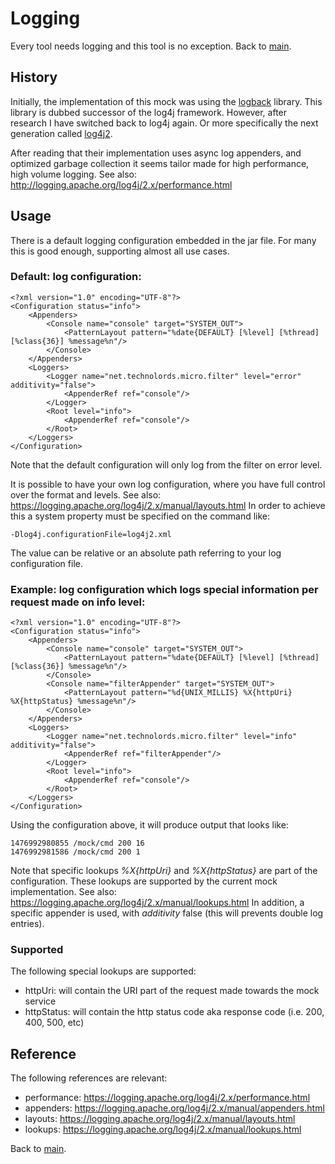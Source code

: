 # Logging
Every tool needs logging and this tool is no exception. Back to [main](../README.md).

## History
Initially, the implementation of this mock was using the [logback](http://logback.qos.ch/) library. This library is dubbed successor of the log4j framework. However, after research I have switched back to log4j again. Or more specifically the next generation called [log4j2](http://logging.apache.org/log4j/2.x/).

After reading that their implementation uses async log appenders, and optimized garbage collection it seems tailor made for high performance, high volume logging. See also: http://logging.apache.org/log4j/2.x/performance.html
 
## Usage
There is a default logging configuration embedded in the jar file. For many this is good enough, supporting almost all use cases.

### Default: log configuration:

    <?xml version="1.0" encoding="UTF-8"?>
    <Configuration status="info">
        <Appenders>
            <Console name="console" target="SYSTEM_OUT">
                <PatternLayout pattern="%date{DEFAULT} [%level] [%thread] [%class{36}] %message%n"/>
            </Console>
        </Appenders>
        <Loggers>
            <Logger name="net.technolords.micro.filter" level="error" additivity="false">
                <AppenderRef ref="console"/>
            </Logger>
            <Root level="info">
                <AppenderRef ref="console"/>
            </Root>
        </Loggers>
    </Configuration>

Note that the default configuration will only log from the filter on error level.

It is possible to have your own log configuration, where you have full control over the format and levels. See also: https://logging.apache.org/log4j/2.x/manual/layouts.html
In order to achieve this a system property must be specified on the command like:

    -Dlog4j.configurationFile=log4j2.xml

The value can be relative or an absolute path referring to your log configuration file.

### Example: log configuration which logs special information per request made on info level:

    <?xml version="1.0" encoding="UTF-8"?>
    <Configuration status="info">
        <Appenders>
            <Console name="console" target="SYSTEM_OUT">
                <PatternLayout pattern="%date{DEFAULT} [%level] [%thread] [%class{36}] %message%n"/>
            </Console>
            <Console name="filterAppender" target="SYSTEM_OUT">
                <PatternLayout pattern="%d{UNIX_MILLIS} %X{httpUri} %X{httpStatus} %message%n"/>
            </Console>
        </Appenders>
        <Loggers>
            <Logger name="net.technolords.micro.filter" level="info" additivity="false">
                <AppenderRef ref="filterAppender"/>
            </Logger>
            <Root level="info">
                <AppenderRef ref="console"/>
            </Root>
        </Loggers>
    </Configuration>

Using the configuration above, it will produce output that looks like:

    1476992980855 /mock/cmd 200 16
    1476992981586 /mock/cmd 200 1
    
Note that specific lookups _%X{httpUri}_ and _%X{httpStatus}_ are part of the configuration. These lookups are supported by the current mock implementation. 
See also: https://logging.apache.org/log4j/2.x/manual/lookups.html
In addition, a specific appender is used, with _additivity_ false (this will prevents double log entries).

### Supported 
The following special lookups are supported:
* httpUri: will contain the URI part of the request made towards the mock service
* httpStatus: will contain the http status code aka response code (i.e. 200, 400, 500, etc)

## Reference
The following references are relevant:
* performance: https://logging.apache.org/log4j/2.x/performance.html
* appenders: https://logging.apache.org/log4j/2.x/manual/appenders.html
* layouts: https://logging.apache.org/log4j/2.x/manual/layouts.html
* lookups: https://logging.apache.org/log4j/2.x/manual/lookups.html

Back to [main](../README.md).